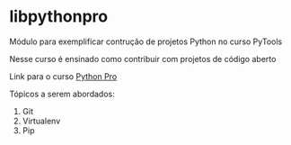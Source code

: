 # libpythonpro
Módulo para exemplificar contrução de projetos Python no curso PyTools

Nesse curso é ensinado como contribuir com projetos de código aberto

Link para o curso [Python Pro](https://www.python.pro.br/)

Tópicos a serem abordados:
 1. Git
 2. Virtualenv
 3. Pip